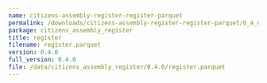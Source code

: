 ```yaml
---
name: citizens-assembly-register-register-parquet
permalink: /downloads/citizens-assembly-register-register-parquet/0_4_0
package: citizens_assembly_register
title: register
filename: register.parquet
version: 0.4.0
full_version: 0.4.0
file: /data/citizens_assembly_register/0.4.0/register.parquet
---
```

